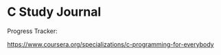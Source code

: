 # C Study Journal

Progress Tracker:

https://www.coursera.org/specializations/c-programming-for-everybody
